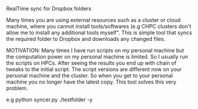 RealTime sync for Dropbox folders

Many times you are using external resources such as a cluster or cloud machine, where you cannot install tools/softwares (e.g CHPC clusters don't allow me to install any additional tools myself". This is simple tool that syncs the required folder to Dropbox and downloads any changed files.

MOTIVATION:
    Many times I have run scripts on my personal machine but the computation power on my personal machine is limited. So I usually run the scripts on HPCs. After seeing the results you end up with chain of tweaks to the initial script. The script versions are different now on your personal machine and the cluster. So when you get to your personal machine you no longer have the latest copy. This tool solves this very problem.

e.g python syncer.py ./testfolder -y  
